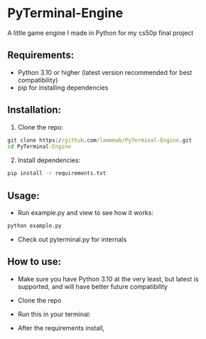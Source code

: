 # PyTerminal-Engine
A little game engine I made in Python for my cs50p final project

## Requirements:
* Python 3.10 or higher (latest version recommended for best compatibility)
* pip for installing dependencies

## Installation:
1. Clone the repo:
```cmd
git clone https://github.com/lammmab/PyTerminal-Engine.git
cd PyTerminal-Engine
```
2. Install dependencies:
```cmd
pip install -r requirements.txt
```

## Usage:
* Run example.py and view to see how it works:
```cmd
python example.py
```
* Check out pyterminal.py for internals


## How to use:
* Make sure you have Python 3.10 at the very least, but latest is supported, and will have better future compatibility
* Clone the repo
* Run this in your terminal:

* After the requirements install, 